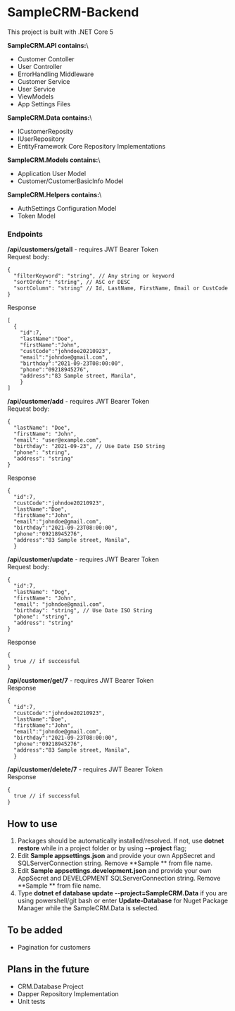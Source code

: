 # SampleCRM-Backend
This project is built with .NET Core 5

**SampleCRM.API contains:**\
- Customer Contoller
- User Controller
- ErrorHandling Middleware
- Customer Service 
- User Service 
- ViewModels
- App Settings Files

**SampleCRM.Data contains:**\
- ICustomerReposity
- IUserRepository
- EntityFramework Core Repository Implementations

**SampleCRM.Models contains:**\
- Application User Model
- Customer/CustomerBasicInfo Model

**SampleCRM.Helpers contains:**\
- AuthSettings Configuration Model
- Token Model

### Endpoints
**/api/customers/getall** - requires JWT Bearer Token\
Request body:
```
{
  "filterKeyword": "string", // Any string or keyword
  "sortOrder": "string", // ASC or DESC
  "sortColumn": "string" // Id, LastName, FirstName, Email or CustCode
}
```

Response
```
[
  {
    "id":7,     
    "lastName":"Doe",
    "firstName":"John",
    "custCode":"johndoe20210923",
    "email":"johndoe@gmail.com",
    "birthday":"2021-09-23T08:00:00",
    "phone":"09218945276",
    "address":"83 Sample street, Manila",
    }
]
```

**/api/customer/add** - requires JWT Bearer Token\
Request body:
```
{
  "lastName": "Doe",
  "firstName": "John",
  "email": "user@example.com",
  "birthday": "2021-09-23", // Use Date ISO String
  "phone": "string",
  "address": "string"
}
```

Response
```
{
  "id":7,
  "custCode":"johndoe20210923",
  "lastName":"Doe",
  "firstName":"John",
  "email":"johndoe@gmail.com",
  "birthday":"2021-09-23T08:00:00",
  "phone":"09218945276",
  "address":"83 Sample street, Manila",
  }
```

**/api/customer/update** - requires JWT Bearer Token\
Request body:
```
{
  "id":7,
  "lastName": "Dog",
  "firstName": "John",
  "email": "johndoe@gmail.com",
  "birthday": "string", // Use Date ISO String
  "phone": "string",
  "address": "string"
}
```
Response
```
{
  true // if successful
}
```

**/api/customer/get/7** - requires JWT Bearer Token\
Response
```
{
  "id":7,
  "custCode":"johndoe20210923",
  "lastName":"Doe",
  "firstName":"John",
  "email":"johndoe@gmail.com",
  "birthday":"2021-09-23T08:00:00",
  "phone":"09218945276",
  "address":"83 Sample street, Manila",
  }
```

**/api/customer/delete/7** - requires JWT Bearer Token\
Response
```
{
  true // if successful
}
```


## How to use
1. Packages should be automatically installed/resolved. If not, use **dotnet restore** while in a project folder or by using **--project** flag;
2. Edit **Sample appsettings.json** and provide your own AppSecret and SQLServerConnection string. Remove **Sample ** from file name.
3. Edit **Sample appsettings.development.json** and provide your own AppSecret and DEVELOPMENT SQLServerConnection string. Remove **Sample ** from file name.
4. Type **dotnet ef database update --project=SampleCRM.Data** if you are using powershell/git bash or enter **Update-Database** for Nuget Package Manager while the SampleCRM.Data is selected.  


## To be added
- Pagination for customers

## Plans in the future
- CRM.Database Project
- Dapper Repository Implementation
- Unit tests
